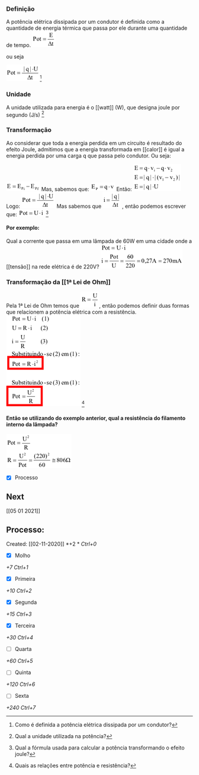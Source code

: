 ### Definição
A potência elétrica dissipada por um condutor é definida como a quantidade de energia térmica que passa por ele durante uma quantidade de tempo.
![](Imagens/Pasted%20image%2020200927120347.png)

ou seja

![](Imagens/Pasted%20image%2020200927120513.png)[^1]

[^1]: Como é definida a potência elétrica dissipada por um condutor?

### Unidade
A unidade utilizada para energia é o [[watt]] (W), que designa joule por segundo (J/s) [^2]

[^2]: Qual a unidade utilizada na potência?

### Transformação
Ao considerar que toda a energia perdida em um circuito é resultado do efeito Joule, admitimos que a energia transformada em [[calor]] é igual a energia perdida por uma carga q que passa pelo condutor. Ou seja:

![](Imagens/Pasted%20image%2020200927120558.png)
Mas, sabemos que:
 ![](Imagens/Pasted%20image%2020200927120602.png)
Então:
 ![](Imagens/Pasted%20image%2020200927120607.png)
Logo:
 ![](Imagens/Pasted%20image%2020200927120611.png)
Mas sabemos que ![](Imagens/Pasted%20image%2020200927120616.png) , então podemos escrever que:
![](Imagens/Pasted%20image%2020200927120623.png) [^3]

[^3]:Qual a fórmula usada para calcular a potência transformando o efeito joule?

#### Por exemplo:
Qual a corrente que passa em uma lâmpada de 60W em uma cidade onde a [[tensão]] na rede elétrica é de 220V?
 ![](Imagens/Pasted%20image%2020200927120721.png)
 
### Transformação da [[1ª Lei de Ohm]]
Pela 1ª Lei de Ohm temos que  ![](Imagens/Pasted%20image%2020200927120743.png), então podemos definir duas formas que relacionem a potência elétrica com a resistência.
![](Imagens/Pasted%20image%2020200927120800.png) [^4]

[^4]: Quais as relações entre potência e resistência?

#### Então se utilizando do exemplo anterior, qual a resistência do filamento interno da lâmpada?
 ![](Imagens/Pasted%20image%2020200927120806.png)
 
- [x] Processo 


## Next
[[05 01 2021]]
## Processo:
Created: [[02-11-2020]]
*+2 *  *Ctrl+0*
- [x] Molho  

*+7*  *Ctrl+1*

- [x] Primeira 

*+10*  *Ctrl+2*

- [x] Segunda

*+15*  *Ctrl+3*

- [x] Terceira 

*+30*  *Ctrl+4*

- [ ] Quarta 

*+60*  *Ctrl+5*

- [ ] Quinta 

*+120*  *Ctrl+6*

- [ ] Sexta 

*+240*  *Ctrl+7*